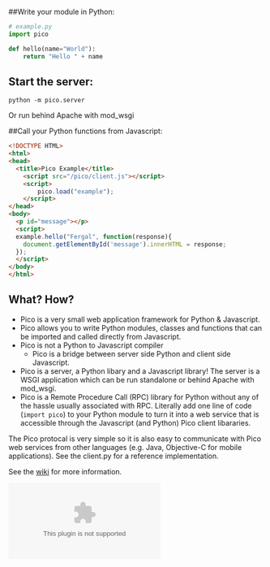 ##Write your module in Python:
```python
# example.py
import pico

def hello(name="World"):
    return "Hello " + name

```

## Start the server:
`python -m pico.server`

Or run behind Apache with mod_wsgi

##Call your Python functions from Javascript:

```html
<!DOCTYPE HTML>
<html>
<head>
  <title>Pico Example</title>
    <script src="/pico/client.js"></script>
    <script>
        pico.load("example");
    </script>
</head>
<body>
  <p id="message"></p>
  <script>
  example.hello("Fergal", function(response){
    document.getElementById('message').innerHTML = response;  
  });
  </script>
</body>
</html>

```

## What? How?

* Pico is a very small web application framework for Python & Javascript.
* Pico allows you to write Python modules, classes and functions that can be imported and called directly from Javascript.
* Pico is not a Python to Javascript compiler 
   - Pico is a bridge between server side Python and client side Javascript.
* Pico is a server, a Python libary and a Javascript library! The server is a WSGI application which can be run standalone or behind Apache with mod_wsgi.
* Pico is a Remote Procedure Call (RPC) library for Python without any of the hassle usually associated with RPC. Literally add one line of code (``import pico``) to your Python module to turn it into a web service that is accessible through the Javascript (and Python) Pico client libararies.



The Pico protocal is very simple so it is also easy to communicate with Pico web services from other languages (e.g. Java, Objective-C for mobile applications). See the client.py for a reference implementation.

See the [wiki](https://github.com/fergalwalsh/pico/wiki) for more information.


![](https://nojsstats.appspot.com/UA-34240929-1/github.com)

